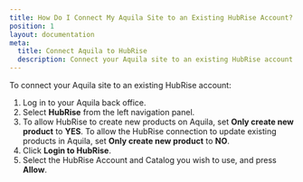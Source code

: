 ```yaml
---
title: How Do I Connect My Aquila Site to an Existing HubRise Account?
position: 1
layout: documentation
meta:
  title: Connect Aquila to HubRise
  description: Connect your Aquila site to an existing HubRise account.
---
```


To connect your Aquila site to an existing HubRise account:

1. Log in to your Aquila back office.
1. Select **HubRise** from the left navigation panel.
1. To allow HubRise to create new products on Aquila, set **Only create new product** to **YES**. To allow the HubRise connection to update existing products in Aquila, set **Only create new product** to **NO**.
1. Click **Login to HubRise**.
1. Select the HubRise Account and Catalog you wish to use, and press **Allow**.
